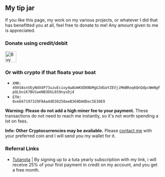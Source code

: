 ## My tip jar

If you like this page, my work on my various projects, or whatever I did that has benefitted you at all, feel free to donate to me! Any amount given to me is appreciated.

### Donate using credit/debit

<a href='https://ko-fi.com/chardev'><img height='36' style='border:0px;height:36px;width:auto;' src='https://storage.ko-fi.com/cdn/kofi1.png?v=3' border='0' alt='Buy Me a Coffee at ko-fi.com' /></a>

### Or with crypto if that floats your boat

- <i class="fa-brands fa-monero"></i> <code>XMR: <span class="letter-break">49XVAsnVEyNdX4P73uzuEcioy4wAUmKUD6NbMgG3dGoYZEVjiMmBRoq6QnQdpcWmNgFpQLbniK7BU1weNB3DGL6S9nysDjd</code>
- <i class="fa-brands fa-ethereum"></i> <code>ETH: <span class="letter-break">0xeE67197329F8Aa4dD30250aeB369DA0Dec5E30E9</code>

**<i class="fa-solid fa-warning"></i> Warning: Please do not add a high miner fee to your payment.** These transactions do not need to reach me instantly, so it's not worth spending a lot on fees.

**<i class="fa-solid fa-circle-info"></i> Info: Other Cryptocurrencies may be avaliable.** Please [contact me](/contact) with your preferred coin and I will send you my wallet for it.

### Referral Links

- [<i class="fa-solid fa-link"></i> Tutanota](https://app.tuta.com/signup?ref=b0YyMmxYVmg) | By signing up to a tuta yearly subscription with my link, i will receive 25% of your first payment in credit on my account, and you get a free month.